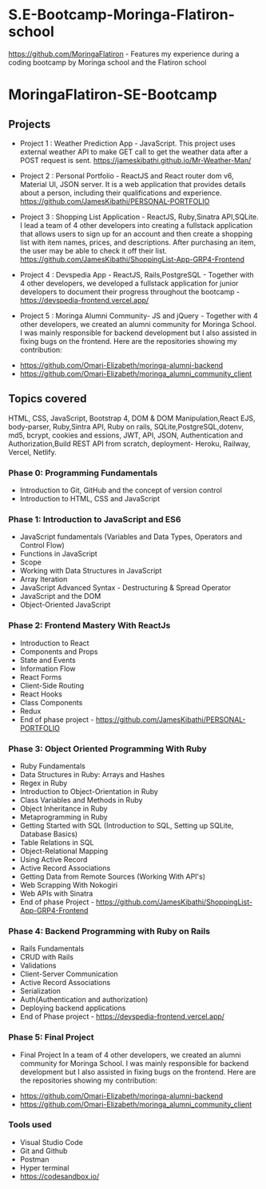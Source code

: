 
# S.E-Bootcamp-Moringa-Flatiron-school

https://github.com/MoringaFlatiron - Features my experience during a coding bootcamp by Moringa school and the Flatiron school

# MoringaFlatiron-SE-Bootcamp


## Projects

- Project 1 : Weather Prediction App - JavaScript. This project uses external weather API to make GET call to get the weather data after a POST request is sent. https://jameskibathi.github.io/Mr-Weather-Man/

- Project 2 : Personal Portfolio - ReactJS and React router dom v6, Material UI, JSON server. It is a web application that provides details about a person, including their qualifications and experience.  https://github.com/JamesKibathi/PERSONAL-PORTFOLIO

- Project 3 : Shopping List Application - ReactJS, Ruby,Sinatra API,SQLite. I lead a team of 4 other developers into creating a fullstack application that allows users to sign up for an account and then create a shopping list with item names, prices, and descriptions. After purchasing an item, the user may be able to check it off their list. https://github.com/JamesKibathi/ShoppingList-App-GRP4-Frontend


- Project 4 : Devspedia App - ReactJS, Rails,PostgreSQL - Together with 4 other developers, we developed a fullstack application for junior developers to document their progress throughout the bootcamp -https://devspedia-frontend.vercel.app/

- Project 5 : Moringa Alumni Community- JS and jQuery - Together with 4 other developers, we created an alumni community for Moringa School. I was mainly responsible for backend development but I also assisted in fixing bugs on the frontend. Here are the repositories showing my contribution:

 * https://github.com/Omari-Elizabeth/moringa-alumni-backend
 * https://github.com/Omari-Elizabeth/moringa_alumni_community_client


## Topics covered

HTML, CSS, JavaScript, Bootstrap 4, DOM & DOM Manipulation,React EJS, body-parser, Ruby,Sintra API, Ruby on rails,
SQLite,PostgreSQL,dotenv, md5, bcrypt, cookies and essions, JWT, API, JSON, Authentication and Authorization,Build REST API from scratch, deployment- Heroku, Railway, Vercel, Netlify.

### Phase 0: Programming Fundamentals

- Introduction to Git, GitHub and the concept of version control
- Introduction to HTML, CSS and JavaScript

### Phase 1: Introduction to JavaScript and ES6

- JavaScript fundamentals (Variables and Data Types, Operators and Control Flow)
- Functions in JavaScript
- Scope
- Working with Data Structures in JavaScript
- Array Iteration
- JavaScript Advanced Syntax - Destructuring & Spread Operator
- JavaScript and the DOM
- Object-Oriented JavaScript

### Phase 2: Frontend Mastery With ReactJs

- Introduction to React
- Components and Props
- State and Events
- Information Flow
- React Forms
- Client-Side Routing
- React Hooks
- Class Components 
- Redux
- End of phase project - https://github.com/JamesKibathi/PERSONAL-PORTFOLIO

### Phase 3: Object Oriented Programming With Ruby

- Ruby Fundamentals
- Data Structures in Ruby: Arrays and Hashes
- Regex in Ruby
- Introduction to Object-Orientation in Ruby
- Class Variables and Methods in Ruby
- Object Inheritance in Ruby
- Metaprogramming in Ruby
- Getting Started with SQL (Introduction to SQL, Setting up SQLite, Database Basics)
- Table Relations in SQL
- Object-Relational Mapping
- Using Active Record
- Active Record Associations
- Getting Data from Remote Sources (Working With API's)
- Web Scrapping With Nokogiri
- Web APIs with Sinatra
- End of phase Project - https://github.com/JamesKibathi/ShoppingList-App-GRP4-Frontend


### Phase 4: Backend Programming with Ruby on Rails

- Rails Fundamentals
- CRUD with Rails
- Validations
- Client-Server Communication
- Active Record Associations
- Serialization
- Auth(Authentication and authorization)
- Deploying backend applications
- End of Phase project - https://devspedia-frontend.vercel.app/

### Phase 5: Final Project

- Final Project
In a team of 4 other developers, we created an alumni community for Moringa School. I was mainly responsible
for backend development but I also assisted in fixing bugs on the frontend. Here are the repositories
showing my contribution:
* https://github.com/Omari-Elizabeth/moringa-alumni-backend
* https://github.com/Omari-Elizabeth/moringa_alumni_community_client


### Tools used
- Visual Studio Code
- Git and Github
- Postman
- Hyper terminal
- https://codesandbox.io/

